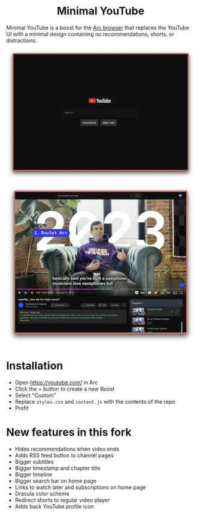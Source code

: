 <div align="center">
  <h1>Minimal YouTube</h1>
</div>

Minimal YouTube is a boost for the <a href="https://arc.net/">Arc browser</a> that replaces the YouTube UI with a minimal design containing no recommendations, shorts, or distractions.

<p align="center">
  <img src=".screenshot.jpg" width="1080">
</p>

<p align="center">
  <img src=".screenshot2.jpg" width="1080">
</p>


# Installation
* Open https://youtube.com/ in Arc
* Click the + button to create a new Boost
* Select "Custom"
* Replace `styles.css` and `content.js` with the contents of the repo
* Profit

# New features in this fork
* Hides recommendations when video ends
* Adds RSS feed button to channel pages
* Bigger subtitles
* Bigger timestamp and chapter title
* Bigger timeline
* Bigger search bar on home page
* Links to watch later and subscriptions on home page
* Dracula color scheme
* Redirect shorts to regular video player
* Adds back YouTube profile icon